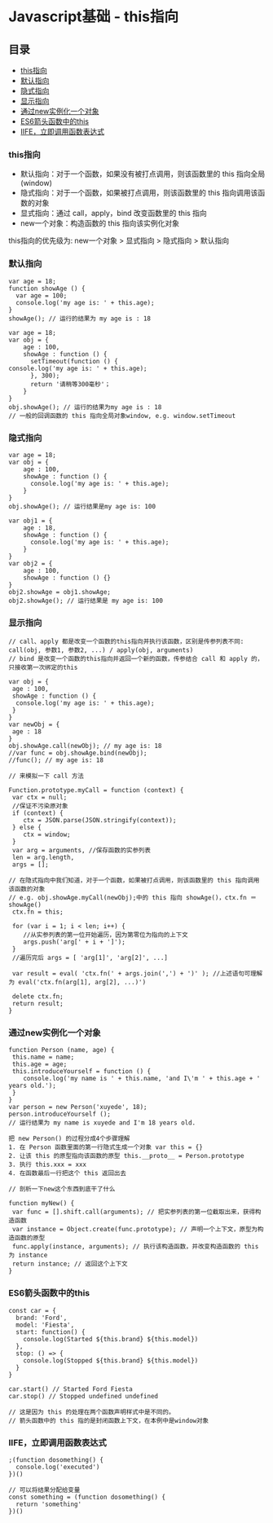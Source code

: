 # Javascript基础 - this指向

## 目录
- [this指向](#this指向)
- [默认指向](#默认指向)
- [隐式指向](#隐式指向)
- [显示指向](#显示指向)
- [通过new实例化一个对象](#通过new实例化一个对象)
- [ES6箭头函数中的this](#es6箭头函数中的this)
- [IIFE，立即调用函数表达式](#iife立即调用函数表达式)

### this指向

- 默认指向：对于一个函数，如果没有被打点调用，则该函数里的 this 指向全局(window)
- 隐式指向：对于一个函数，如果被打点调用，则该函数里的 this 指向调用该函数的对象
- 显式指向：通过 call，apply，bind 改变函数里的 this 指向
- new一个对象：构造函数的 this 指向该实例化对象

this指向的优先级为: new一个对象 > 显式指向 > 隐式指向 > 默认指向


### 默认指向

```
var age = 18;
function showAge () {
  var age = 100;
  console.log('my age is: ' + this.age);
}
showAge(); // 运行的结果为 my age is : 18

var age = 18;
var obj = {
    age : 100,
    showAge : function () {
      setTimeout(function () {
console.log('my age is: ' + this.age);
      }, 300);
      return '请稍等300毫秒'；
    }
}
obj.showAge(); // 运行的结果为my age is : 18
// 一般的回调函数的 this 指向全局对象window, e.g. window.setTimeout
```

### 隐式指向

```
var age = 18;
var obj = {
    age : 100,
    showAge : function () {
      console.log('my age is: ' + this.age);
    }
}
obj.showAge(); // 运行结果是my age is: 100

var obj1 = {
    age : 18,
    showAge : function () {
      console.log('my age is: ' + this.age);
    }
}
var obj2 = {
    age : 100,
    showAge : function () {}
}
obj2.showAge = obj1.showAge;
obj2.showAge(); // 运行结果是 my age is: 100
```

### 显示指向

```
// call、apply 都是改变一个函数的this指向并执行该函数，区别是传参列表不同: call(obj, 参数1, 参数2, ...) / apply(obj, arguments)
// bind 是改变一个函数的this指向并返回一个新的函数，传参结合 call 和 apply 的，只接收第一次绑定的this

var obj = {
 age : 100,
 showAge : function () {
  console.log('my age is: ' + this.age);
 }
}
var newObj = {
 age : 18
}
obj.showAge.call(newObj); // my age is: 18
//var func = obj.showAge.bind(newObj);
//func(); // my age is: 18
```

```
// 来模拟一下 call 方法

Function.prototype.myCall = function (context) {
 var ctx = null;
 //保证不污染原对象
 if (context) {
    ctx = JSON.parse(JSON.stringify(context));
 } else {
    ctx = window;
 }
 var arg = arguments, //保存函数的实参列表
 len = arg.length,
 args = [];

// 在隐式指向中我们知道，对于一个函数，如果被打点调用，则该函数里的 this 指向调用该函数的对象
// e.g. obj.showAge.myCall(newObj);中的 this 指向 showAge()，ctx.fn ＝ showAge()
 ctx.fn = this;

 for (var i = 1; i < len; i++) {
    //从实参列表的第一位开始遍历，因为第零位为指向的上下文
    args.push('arg[' + i + ']');
 }
 //遍历完后 args = [ 'arg[1]', 'arg[2]', ...]

 var result = eval( 'ctx.fn(' + args.join(',') + ')' ); //上述语句可理解为 eval('ctx.fn(arg[1], arg[2], ...)')

 delete ctx.fn;
 return result;
}
```

### 通过new实例化一个对象

```
function Person (name, age) {
 this.name = name;
 this.age = age;
 this.introduceYourself = function () {
    console.log('my name is ' + this.name, 'and I\'m ' + this.age + ' years old.');
 }
}
var person = new Person('xuyede', 18);
person.introduceYourself ();
// 运行结果为 my name is xuyede and I'm 18 years old.

把 new Person() 的过程分成4个步骤理解
1. 在 Person 函数里面的第一行隐式生成一个对象 var this = {}
2. 让该 this 的原型指向该函数的原型 this.__proto__ = Person.prototype
3. 执行 this.xxx = xxx
4. 在函数最后一行把这个 this 返回出去

// 剖析一下new这个东西到底干了什么

function myNew() {
 var func = [].shift.call(arguments); // 把实参列表的第一位截取出来，获得构造函数
 var instance = Object.create(func.prototype); // 声明一个上下文，原型为构造函数的原型
 func.apply(instance, arguments); // 执行该构造函数，并改变构造函数的 this 为 instance
 return instance; // 返回这个上下文
}
```

### ES6箭头函数中的this

```
const car = {
  brand: 'Ford',
  model: 'Fiesta',
  start: function() {
    console.log(Started ${this.brand} ${this.model})
  },
  stop: () => {
    console.log(Stopped ${this.brand} ${this.model})
  }
}

car.start() // Started Ford Fiesta
car.stop() // Stopped undefined undefined

// 这是因为 this 的处理在两个函数声明样式中是不同的。
// 箭头函数中的 this 指的是封闭函数上下文，在本例中是window对象
```

### IIFE，立即调用函数表达式

```
;(function dosomething() {
  console.log('executed')
})()

// 可以将结果分配给变量
const something = (function dosomething() {
  return 'something'
})()
```